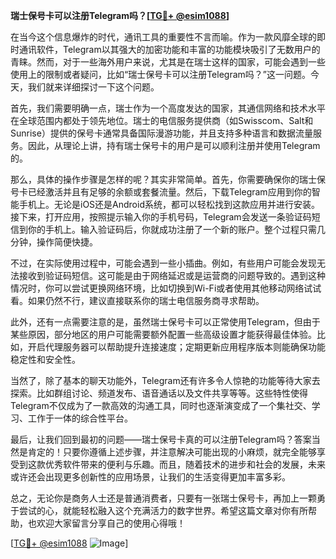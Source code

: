 **瑞士保号卡可以注册Telegram吗？[[TG💪+ @esim1088](https://t.me/s/esim1088)]**

在当今这个信息爆炸的时代，通讯工具的重要性不言而喻。作为一款风靡全球的即时通讯软件，Telegram以其强大的加密功能和丰富的功能模块吸引了无数用户的青睐。然而，对于一些海外用户来说，尤其是在瑞士这样的国家，可能会遇到一些使用上的限制或者疑问，比如“瑞士保号卡可以注册Telegram吗？”这一问题。今天，我们就来详细探讨一下这个问题。

首先，我们需要明确一点，瑞士作为一个高度发达的国家，其通信网络和技术水平在全球范围内都处于领先地位。瑞士的电信服务提供商（如Swisscom、Salt和Sunrise）提供的保号卡通常具备国际漫游功能，并且支持多种语言和数据流量服务。因此，从理论上讲，持有瑞士保号卡的用户是可以顺利注册并使用Telegram的。

那么，具体的操作步骤是怎样的呢？其实非常简单。首先，你需要确保你的瑞士保号卡已经激活并且有足够的余额或套餐流量。然后，下载Telegram应用到你的智能手机上。无论是iOS还是Android系统，都可以轻松找到这款应用并进行安装。接下来，打开应用，按照提示输入你的手机号码，Telegram会发送一条验证码短信到你的手机上。输入验证码后，你就成功注册了一个新的账户。整个过程只需几分钟，操作简便快捷。

不过，在实际使用过程中，可能会遇到一些小插曲。例如，有些用户可能会发现无法接收到验证码短信。这可能是由于网络延迟或是运营商的问题导致的。遇到这种情况时，你可以尝试更换网络环境，比如切换到Wi-Fi或者使用其他移动网络试试看。如果仍然不行，建议直接联系你的瑞士电信服务商寻求帮助。

此外，还有一点需要注意的是，虽然瑞士保号卡可以正常使用Telegram，但由于某些原因，部分地区的用户可能需要额外配置一些高级设置才能获得最佳体验。比如，开启代理服务器可以帮助提升连接速度；定期更新应用程序版本则能确保功能稳定性和安全性。

当然了，除了基本的聊天功能外，Telegram还有许多令人惊艳的功能等待大家去探索。比如群组讨论、频道发布、语音通话以及文件共享等等。这些特性使得Telegram不仅成为了一款高效的沟通工具，同时也逐渐演变成了一个集社交、学习、工作于一体的综合性平台。

最后，让我们回到最初的问题——瑞士保号卡真的可以注册Telegram吗？答案当然是肯定的！只要你遵循上述步骤，并注意解决可能出现的小麻烦，就完全能够享受到这款优秀软件带来的便利与乐趣。而且，随着技术的进步和社会的发展，未来或许还会出现更多创新性的应用场景，让我们的生活变得更加丰富多彩。

总之，无论你是商务人士还是普通消费者，只要有一张瑞士保号卡，再加上一颗勇于尝试的心，就能轻松融入这个充满活力的数字世界。希望这篇文章对你有所帮助，也欢迎大家留言分享自己的使用心得哦！

[[TG💪+ @esim1088](https://t.me/s/esim1088) ![Image](https://i.postimg.cc/4NQfJmqS/Snipaste-2025-05-13-00-14-12.png)]